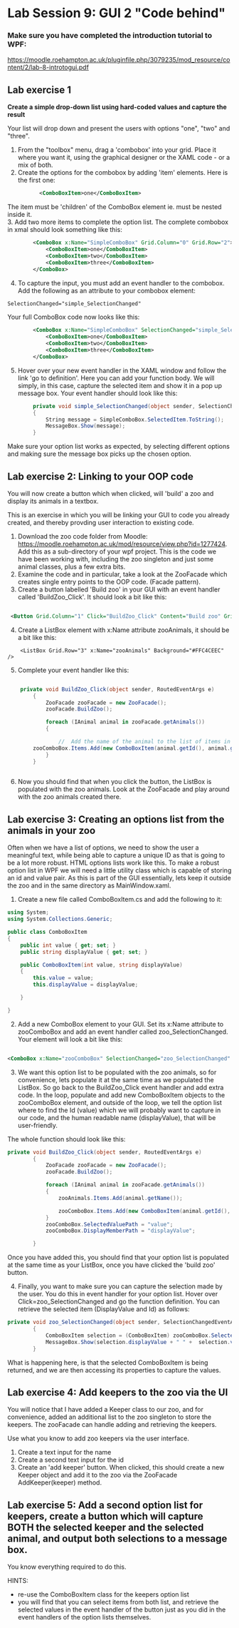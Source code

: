 # Lab Session 9: GUI 2  "Code behind"

### Make sure you have completed the introduction tutorial to WPF: 
https://moodle.roehampton.ac.uk/pluginfile.php/3079235/mod_resource/content/2/lab-8-introtogui.pdf

## Lab exercise 1

__Create a simple drop-down list using hard-coded values and capture the result__

Your list will drop down and present the users with options "one", "two" and "three".


1. From the "toolbox" menu, drag a 'combobox' into your grid.  Place it where you want it, using the graphical designer or the XAML code - or a mix of both.
2. Create the options for the combobox by adding 'item' elements.  Here is the first one:

```xml
          <ComboBoxItem>one</ComboBoxItem>
```
The item must be 'children' of the ComboBox element ie. must be nested inside it.   
3. Add two more items to complete the option list.  The complete combobox in xmal should look something like this:

```xml
        <ComboBox x:Name="SimpleComboBox" Grid.Column="0" Grid.Row="2">
            <ComboBoxItem>one</ComboBoxItem>
            <ComboBoxItem>two</ComboBoxItem>
            <ComboBoxItem>three</ComboBoxItem>
        </ComboBox>


```

4. To capture the input, you must add an event handler to the combobox.  Add the following as an attribute to your combobox element:

```xml
SelectionChanged="simple_SelectionChanged"
```

Your full ComboBox code now looks like this:

```xml
        <ComboBox x:Name="SimpleComboBox" SelectionChanged="simple_SelectionChanged" Grid.Column="0" Grid.Row="2">
            <ComboBoxItem>one</ComboBoxItem>
            <ComboBoxItem>two</ComboBoxItem>
            <ComboBoxItem>three</ComboBoxItem>
        </ComboBox>

```

5. Hover over your new event handler in the XAML window and follow the link  'go to definition'.  Here you can add  your function body. We will simply, in this case, capture the selected item and show it in a pop up message box.   Your event handler should look like this:

```c#
        private void simple_SelectionChanged(object sender, SelectionChangedEventArgs e)
        {
            String message = SimpleComboBox.SelectedItem.ToString();
            MessageBox.Show(message);
        }
```

Make sure your option list works as expected, by selecting different options and making sure the message box picks up the chosen option.

## Lab exercise 2: Linking to your OOP code

You will now create a button which when clicked, will 'build' a zoo and display its animals in a textbox.

This is an exercise in which you will be linking your GUI to code you already created, and thereby provding user interaction to existing code.

1. Download the zoo code folder from Moodle: https://moodle.roehampton.ac.uk/mod/resource/view.php?id=1277424.  Add this as a sub-directory of your wpf project.  This is the code we have been working with, including the zoo singleton and just some animal classes, plus a few extra bits.
2. Examine the code and in particular, take a look at the ZooFacade which creates single entry points to the OOP code. (Facade pattern).
3. Create a button labelled 'Build zoo' in your GUI with an event handler called 'BuildZoo_Click'.  It should look a bit like this:

```xml

 <Button Grid.Column="1" Click="BuildZoo_Click" Content="Build zoo" Grid.Row="2" />
```
4. Create a ListBox element with x:Name attribute zooAnimals, it should be a bit like this:

```
    <ListBox Grid.Row="3" x:Name="zooAnimals" Background="#FFC4CEEC" />
```
5. Complete your event handler like this: 

```c#

	private void BuildZoo_Click(object sender, RoutedEventArgs e)
        {
            ZooFacade zooFacade = new ZooFacade();
            zooFacade.BuildZoo();

            foreach (IAnimal animal in zooFacade.getAnimals())
            {

                //  Add the name of the animal to the list of items in the zooAnimals ListBox element
		zooComboBox.Items.Add(new ComboBoxItem(animal.getId(), animal.getName()));
            }
        }
	       

```

6. Now you should find that when you click the button, the ListBox is populated with the zoo animals.  Look at the ZooFacade and play around with the zoo animals created there.

## Lab exercise 3: Creating an options list from the animals in your zoo

Often when we have a list of options, we need to show the user a meaningful text, while being able to capture a unique ID as that is going to be a lot more robust. HTML options lists work like this.  To make a robust option list in WPF we will need a little utility class which is capable of storing an id and value pair.  As this is part of the GUI essentially, lets keep it outside the zoo and in the same directory as MainWindow.xaml.

1. Create a new file called ComboBoxItem.cs and add the following to it:

```c#
using System;
using System.Collections.Generic;

public class ComboBoxItem
{
    public int value { get; set; }
    public string displayValue { get; set; }

    public ComboBoxItem(int value, string displayValue)
    {
        this.value = value;
        this.displayValue = displayValue;

    }

}

```

2. Add a new ComboBox element to your GUI.  Set its x:Name attribute to zooComboBox and add an event handler called zoo_SelectionChanged. Your element will look a bit like this:

```xml

<ComboBox x:Name="zooComboBox" SelectionChanged="zoo_SelectionChanged" Grid.Row="5" Grid.Column="1"/>
```

3. We want this option list to be populated with the zoo animals, so for convenience, lets populate it at the same time as we populated the ListBox. So go back to the BuildZoo_Click event handler and add extra code.  In the loop, populate and add new ComboBoxItem objects to the zooComboBox element, and outside of the loop, we tell the option list where to find the Id (value) which we will probably want to capture in our code, and the human readable name (displayValue), that will be user-friendly.

The whole function should look like this:

```c#
private void BuildZoo_Click(object sender, RoutedEventArgs e)
        {
            ZooFacade zooFacade = new ZooFacade();
            zooFacade.BuildZoo();

            foreach (IAnimal animal in zooFacade.getAnimals())
            {
                zooAnimals.Items.Add(animal.getName());

                zooComboBox.Items.Add(new ComboBoxItem(animal.getId(), animal.getName()));
            }
            zooComboBox.SelectedValuePath = "value";
            zooComboBox.DisplayMemberPath = "displayValue";

        }
```

Once you have added this, you should find that your option list is populated at the same time as your ListBox, once you have clicked the 'build zoo' button.

4. Finally, you want to make sure you can capture the selection made by the user.  You do this in event handler for  your option list.   Hover over Click=zoo_SelectionChanged and go the function definition.  You can retrieve the selected item (DisplayValue and Id) as follows:

```c#
private void zoo_SelectionChanged(object sender, SelectionChangedEventArgs e)
        {
            ComboBoxItem selection = (ComboBoxItem) zooComboBox.SelectedItem;
            MessageBox.Show(selection.displayValue + " " +  selection.value);
        }
```

What is happening here, is that the selected ComboBoxItem is being returned, and we are then accessing its properties to capture the values.

## Lab exercise 4: Add keepers to the zoo via the UI

You will notice that I have added a Keeper class to our zoo, and for convenience, added an additional list to  the zoo singleton to store the keepers.  The zooFacade can handle adding and retrieving the keepers.

Use what you know to add zoo keepers via the user interface.
1. Create a text input for the name
2. Create a second text input for the id
3. Create an 'add keeper' button.  When clicked, this should create a new Keeper object and add it to the zoo via the ZooFacade AddKeeper(keeper) method.


## Lab exercise 5: Add a second option list for keepers, create a button which will capture BOTH the selected keeper and the selected animal, and output both selections to a message box.

You know everything required to do this.  

HINTS:
   * re-use the ComboBoxItem class for the keepers option list
   * you will find that you can select items from both list, and retrieve the selected values in the event handler of the button just as you did in the event handlers of the option lists themselves.



